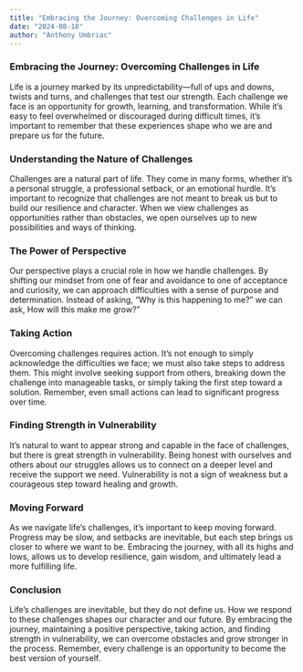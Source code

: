 ```yaml
---
title: "Embracing the Journey: Overcoming Challenges in Life"
date: "2024-08-18"
author: "Anthony Umbriac"
---
```


### Embracing the Journey: Overcoming Challenges in Life

Life is a journey marked by its unpredictability—full of ups and downs, twists and turns, and challenges that test our strength. Each challenge we face is an opportunity for growth, learning, and transformation. While it’s easy to feel overwhelmed or discouraged during difficult times, it’s important to remember that these experiences shape who we are and prepare us for the future.

### Understanding the Nature of Challenges

Challenges are a natural part of life. They come in many forms, whether it’s a personal struggle, a professional setback, or an emotional hurdle. It’s important to recognize that challenges are not meant to break us but to build our resilience and character. When we view challenges as opportunities rather than obstacles, we open ourselves up to new possibilities and ways of thinking.

### The Power of Perspective

Our perspective plays a crucial role in how we handle challenges. By shifting our mindset from one of fear and avoidance to one of acceptance and curiosity, we can approach difficulties with a sense of purpose and determination. Instead of asking, “Why is this happening to me?” we can ask, How will this make me grow?”

### Taking Action

Overcoming challenges requires action. It’s not enough to simply acknowledge the difficulties we face; we must also take steps to address them. This might involve seeking support from others, breaking down the challenge into manageable tasks, or simply taking the first step toward a solution. Remember, even small actions can lead to significant progress over time.

### Finding Strength in Vulnerability

It’s natural to want to appear strong and capable in the face of challenges, but there is great strength in vulnerability. Being honest with ourselves and others about our struggles allows us to connect on a deeper level and receive the support we need. Vulnerability is not a sign of weakness but a courageous step toward healing and growth.

### Moving Forward

As we navigate life’s challenges, it’s important to keep moving forward. Progress may be slow, and setbacks are inevitable, but each step brings us closer to where we want to be. Embracing the journey, with all its highs and lows, allows us to develop resilience, gain wisdom, and ultimately lead a more fulfilling life.

### Conclusion

Life’s challenges are inevitable, but they do not define us. How we respond to these challenges shapes our character and our future. By embracing the journey, maintaining a positive perspective, taking action, and finding strength in vulnerability, we can overcome obstacles and grow stronger in the process. Remember, every challenge is an opportunity to become the best version of yourself.

